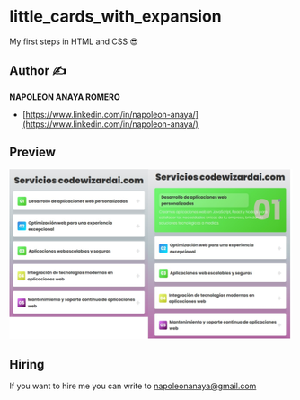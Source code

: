 # little_cards_with_expansion
My first steps in HTML and CSS 😎

## Author ✍

**NAPOLEON ANAYA ROMERO**

-	[https://www.linkedin.com/in/napoleon-anaya/](https://www.linkedin.com/in/napoleon-anaya/)

## Preview

![..](
https://github.com/alucart2005/little_cards_with_expansion/blob/main/img/preview.jpg?raw=true)

## Hiring 
If you want to hire me you can write to napoleonanaya@gmail.com
